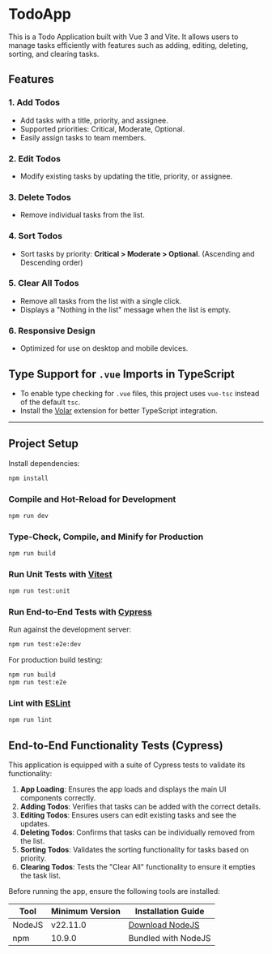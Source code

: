 # TodoApp

This is a Todo Application built with Vue 3 and Vite. It allows users to manage tasks efficiently with features such as adding, editing, deleting, sorting, and clearing tasks.

## Features

### 1. **Add Todos**

- Add tasks with a title, priority, and assignee.
- Supported priorities: Critical, Moderate, Optional.
- Easily assign tasks to team members.

### 2. **Edit Todos**

- Modify existing tasks by updating the title, priority, or assignee.

### 3. **Delete Todos**

- Remove individual tasks from the list.

### 4. **Sort Todos**

- Sort tasks by priority: **Critical > Moderate > Optional**. (Ascending and Descending order)

### 5. **Clear All Todos**

- Remove all tasks from the list with a single click.
- Displays a "Nothing in the list" message when the list is empty.

### 6. **Responsive Design**

- Optimized for use on desktop and mobile devices.

## Type Support for `.vue` Imports in TypeScript

- To enable type checking for `.vue` files, this project uses `vue-tsc` instead of the default `tsc`.
- Install the [Volar](https://marketplace.visualstudio.com/items?itemName=Vue.volar) extension for better TypeScript integration.

---

## Project Setup

Install dependencies:

```sh
npm install
```

### Compile and Hot-Reload for Development

```sh
npm run dev
```

### Type-Check, Compile, and Minify for Production

```sh
npm run build
```

### Run Unit Tests with [Vitest](https://vitest.dev/)

```sh
npm run test:unit
```

### Run End-to-End Tests with [Cypress](https://www.cypress.io/)

Run against the development server:

```sh
npm run test:e2e:dev
```

For production build testing:

```sh
npm run build
npm run test:e2e
```

### Lint with [ESLint](https://eslint.org/)

```sh
npm run lint
```

## End-to-End Functionality Tests (Cypress)

This application is equipped with a suite of Cypress tests to validate its functionality:

1. **App Loading**: Ensures the app loads and displays the main UI components correctly.
2. **Adding Todos**: Verifies that tasks can be added with the correct details.
3. **Editing Todos**: Ensures users can edit existing tasks and see the updates.
4. **Deleting Todos**: Confirms that tasks can be individually removed from the list.
5. **Sorting Todos**: Validates the sorting functionality for tasks based on priority.
6. **Clearing Todos**: Tests the "Clear All" functionality to ensure it empties the task list.

Before running the app, ensure the following tools are installed:

| Tool   | Minimum Version | Installation Guide                     |
| ------ | --------------- | -------------------------------------- |
| NodeJS | v22.11.0        | [Download NodeJS](https://nodejs.org/) |
| npm    | 10.9.0          | Bundled with NodeJS                    |
